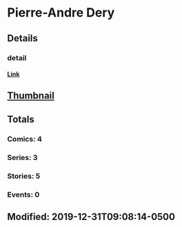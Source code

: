 # Pierre-Andre  Dery 
## Details
### detail
#### [Link](http://marvel.com/comics/creators/9271/pierre-andre_dery?utm_campaign=apiRef&utm_source=225578a89fc76f3d20fbffda5d17a88d)
## [Thumbnail](http://i.annihil.us/u/prod/marvel/i/mg/b/40/image_not_available.jpg)
## Totals
### Comics: 4
### Series: 3
### Stories: 5
### Events: 0
## Modified: 2019-12-31T09:08:14-0500
